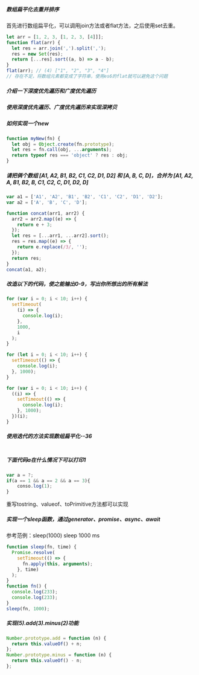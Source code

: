 ##### 数组扁平化去重并排序

首先进行数组扁平化，可以调用join方法或者flat方法，之后使用set去重。

```js
let arr = [1, 2, 3, [1, 2, 3, [4]]];
function flat(arr) {
  let res = arr.join(',').split(',');
  res = new Set(res);
  return [...res].sort((a, b) => a - b);
}
flat(arr); // (4) ["1", "2", "3", "4"]
// 存在不足，将数组元素都变成了字符串，使用es6的flat就可以避免这个问题
```

##### 介绍一下深度优先遍历和广度优先遍历

##### 使用深度优先遍历、广度优先遍历来实现深拷贝

##### 如何实现一个new

```js
function myNew(fn) {
  let obj = Object.create(fn.prototype);
  let res = fn.call(obj, ...arguments);
  return typeof res === 'object' ? res : obj;
}

```

##### 请把俩个数组 [A1, A2, B1, B2, C1, C2, D1, D2] 和 [A, B, C, D]，合并为 [A1, A2, A, B1, B2, B, C1, C2, C, D1, D2, D]

```js
var a1 = ['A1', 'A2', 'B1', 'B2', 'C1', 'C2', 'D1', 'D2'];
var a2 = ['A', 'B', 'C', 'D'];

function concat(arr1, arr2) {
  arr2 = arr2.map((e) => {
    return e + 3;
  });
  let res = [...arr1, ...arr2].sort();
  res = res.map((e) => {
    return e.replace(/3/, '');
  });
  return res;
}
concat(a1, a2);
```

##### 改造以下的代码，使之能输出0-9，写出你所想出的所有解法

```js
for (var i = 0; i < 10; i++) {
  setTimeout(
    (i) => {
      console.log(i);
    },
    1000,
    i
  );
}

for (let i = 0; i < 10; i++) {
  setTimeout(() => {
    console.log(i);
  }, 1000);
}

for (var i = 0; i < 10; i++) {
  ((i) => {
    setTimeout(() => {
      console.log(i);
    }, 1000);
  })(i);
}
```

##### 使用迭代的方法实现数组扁平化--36

```js

```

##### 下面代码a在什么情况下可以打印1

```js
var a = ?;
if(a == 1 && a == 2 && a == 3){
 	conso.log(1);
}
```

重写tostring、valueof、toPrimitive方法都可以实现

##### 实现一个sleep函数，通过generator、promise、async、await

参考范例：sleep(1000) sleep 1000 ms

```js
function sleep(fn, time) {
  Promise.resolve(
    setTimeout(() => {
      fn.apply(this, arguments);
    }, time)
  );
}
function fn() {
  console.log(233);
  console.log(233);
}
sleep(fn, 1000);


```

##### 实现(5).add(3).minus(2)功能

```js
Number.prototype.add = function (n) {
  return this.valueOf() + n;
};
Number.prototype.minus = function (n) {
  return this.valueOf() - n;
};
```

